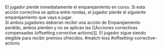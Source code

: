 El jugador pierde inmediatamente el emparejamiento en curso. Si esta acción correctiva se aplica entre rondas, el jugador pierde el siguiente emparejamiento que vaya a jugar.  
 Si ambos jugadores debieran recibir una acción de Emparejamiento perdido, ambos pierden y no se aplican las [[Acciones correctivas compensadas (offsetting corrective actions)]]. 
El jugador sigue siendo elegible para recibir premios ofrecidos. 
#match-loss #offsetting-corrective-actions 